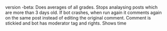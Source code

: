 version -beta:
  Does averages of all grades.
  Stops analaysing posts which are more than 3 days old.
  If bot crashes, when run again it comments again on the same post instead of editing the original comment.
  Comment is stickied and bot has moderator tag and rights.
  Shows time
